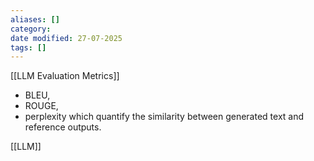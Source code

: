 ```yaml
---
aliases: []
category:
date modified: 27-07-2025
tags: []
---
```

[[LLM Evaluation Metrics]]
- BLEU, 
- ROUGE, 
- perplexity
which quantify the similarity between generated text and reference outputs.

[[LLM]]